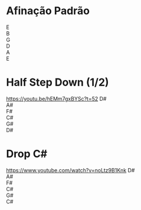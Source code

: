 # Afinação Padrão

E<BR>
B<BR>
G<BR>
D<BR>
A<BR>
E<BR>

# Half Step Down (1/2)
https://youtu.be/hEMm7gxBYSc?t=52
D#<BR>
A#<BR>
F#<BR>
C#<BR>
G#<BR>
D#<BR>

# Drop C#
https://www.youtube.com/watch?v=noLtz9B1Knk
D#<BR>
A#<BR>
F#<BR>
C#<BR>
G#<BR>
C#<BR>

